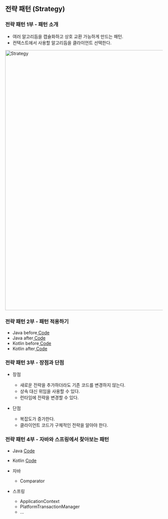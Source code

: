 ## 전략 패턴 (Strategy)

### 전략 패턴 1부 - 패턴 소개

- 여러 알고리듬을 캡슐화하고 상호 교환 가능하게 만드는 패턴.
- 컨텍스트에서 사용할 알고리듬을 클라이언트 선택한다.

<img width="830" alt="Strategy" src="https://user-images.githubusercontent.com/64997245/189609438-94905a83-b7ef-495d-8584-761f107124cd.png">

### 전략 패턴 2부 - 패턴 적용하기

- Java before<a href="../../example/src/main/kotlin/com/example/_03_behavioral_patterns/_21_strategy/java/_01_before">
  Code</a>
- Java after<a href="../../example/src/main/kotlin/com/example/_03_behavioral_patterns/_21_strategy/java/_02_after">
  Code</a>
- Kotlin before<a href="../../example/src/main/kotlin/com/example/_03_behavioral_patterns/_21_strategy/kt/_01_before">
  Code</a>
- Kotlin after<a href="../../example/src/main/kotlin/com/example/_03_behavioral_patterns/_21_strategy/kt/_02_after">
  Code</a>

### 전략 패턴 3부 - 장점과 단점

- 장점
    - 새로운 전략을 추가하더라도 기존 코드를 변경하지 않는다.
    - 상속 대신 위임을 사용할 수 있다.
    - 런타임에 전략을 변경할 수 있다.

- 단점
    - 복잡도가 증가한다.
    - 클라이언트 코드가 구체적인 전략을 알아야 한다.

### 전략 패턴 4부 - 자바와 스프링에서 찾아보는 패턴

- Java <a href="../../example/src/main/kotlin/com/example/_03_behavioral_patterns/_21_strategy/java/_03_java">
  Code</a>
- Kotlin <a href="../../example/src/main/kotlin/com/example/_03_behavioral_patterns/_21_strategy/kt/_03_java">
  Code</a>

- 자바
    - Comparator
- 스프링
    - ApplicationContext
    - PlatformTransactionManager
    - ...

